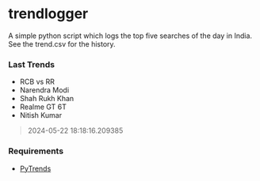 # trendlogger
A simple python script which logs the top five searches of the day in India.<br>See the trend.csv for the history.<br>

<!-- Last Trends -->
### Last Trends
* RCB vs RR
* Narendra Modi
* Shah Rukh Khan
* Realme GT 6T
* Nitish Kumar
> 2024-05-22 18:18:16.209385

<!-- Requirements -->
### Requirements
* [PyTrends](https://github.com/dreyco676/pytrends)
